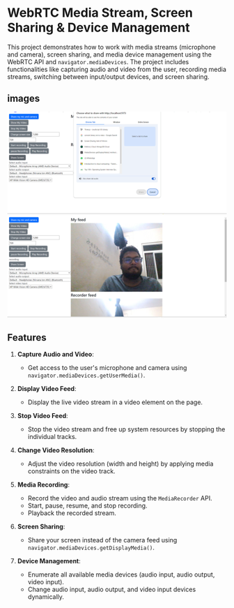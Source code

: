 # WebRTC Media Stream, Screen Sharing & Device Management

This project demonstrates how to work with media streams (microphone and camera), screen sharing, and media device management using the WebRTC API and `navigator.mediaDevices`. The project includes functionalities like capturing audio and video from the user, recording media streams, switching between input/output devices, and screen sharing.
## images
![screen record](assets/screencapture.png)
![video recorder](assets/video-recorder.png)
## Features

1. **Capture Audio and Video**:
   - Get access to the user's microphone and camera using `navigator.mediaDevices.getUserMedia()`.
   
2. **Display Video Feed**:
   - Display the live video stream in a video element on the page.

3. **Stop Video Feed**:
   - Stop the video stream and free up system resources by stopping the individual tracks.

4. **Change Video Resolution**:
   - Adjust the video resolution (width and height) by applying media constraints on the video track.

5. **Media Recording**:
   - Record the video and audio stream using the `MediaRecorder` API.
   - Start, pause, resume, and stop recording.
   - Playback the recorded stream.

6. **Screen Sharing**:
   - Share your screen instead of the camera feed using `navigator.mediaDevices.getDisplayMedia()`.

7. **Device Management**:
   - Enumerate all available media devices (audio input, audio output, video input).
   - Change audio input, audio output, and video input devices dynamically.
